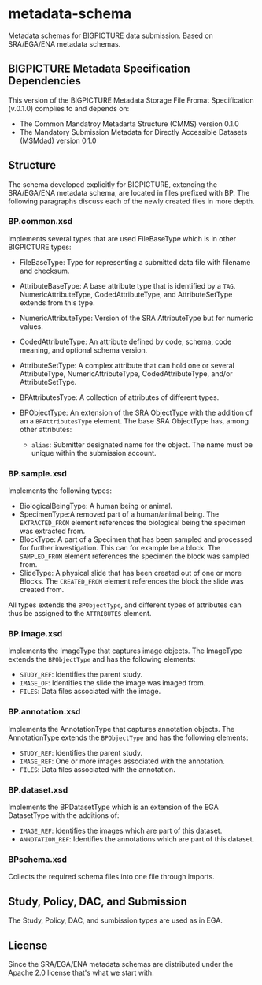 # metadata-schema

Metadata schemas for BIGPICTURE data submission. Based on SRA/EGA/ENA metadata schemas.

## BIGPICTURE Metadata Specification Dependencies

This version of the BIGPICTURE Metadata Storage File Fromat Specification (v.0.1.0) complies to and depends on:
- The Common Mandatroy Metadarta Structure (CMMS) version 0.1.0
- The Mandatory Submission Metadata for Directly Accessible Datasets (MSMdad) version 0.1.0

## Structure

The schema developed explicitly for BIGPICTURE, extending the SRA/EGA/ENA metadata schema, are located in files prefixed with BP. The following paragraphs discuss each of the newly created files in more depth.


### BP.common.xsd
Implements several types that are used FileBaseType which is in other BIGPICTURE types:

- FileBaseType: Type for representing a submitted data file with filename and checksum.
- AttributeBaseType: A base attribute type that is identified by a `TAG`. NumericAttributeType, CodedAttributeType, and AttributeSetType extends from this type.
- NumericAttributeType: Version of the SRA AttributeType but for numeric values.
- CodedAttributeType: An attribute defined by code, schema, code meaning, and optional schema version.
- AttributeSetType: A complex attribute that can hold one or several AttributeType, NumericAttributeType, CodedAttributeType, and/or AttributeSetType.
- BPAttributesType: A collection of attributes of different types.
- BPObjectType: An extension of the SRA ObjectType with the addition of an a `BPAttributesType` element. The base SRA ObjectType has, among other attributes:

    - `alias`: Submitter designated name for the object. The name must be unique within the submission account.


### BP.sample.xsd
Implements the following types:

- BiologicalBeingType: A human being or animal.
- SpecimenType:A removed part of a human/animal being. The `EXTRACTED_FROM` element references the biological being the specimen was extracted from.
- BlockType: A part of a Specimen that has been sampled and processed for further investigation. This can for example be a block. The `SAMPLED_FROM` element references the specimen the block was sampled from.
- SlideType: A physical slide that has been created out of one or more Blocks. The `CREATED_FROM` element references the block the slide was created from.

All types extends the `BPObjectType`, and different types of attributes can thus be assigned to the `ATTRIBUTES` element.

### BP.image.xsd
Implements the ImageType that captures image objects. The ImageType extends the `BPObjectType` and has the following elements:

- `STUDY_REF`: Identifies the parent study.
- `IMAGE_OF`: Identifies the slide the image was imaged from.
- `FILES`: Data files associated with the image.

### BP.annotation.xsd
Implements the AnnotationType that captures annotation objects. The AnnotationType extends the `BPObjectType` and has the following elements:

- `STUDY_REF`: Identifies the parent study.
- `IMAGE_REF`: One or more images associated with the annotation.
- `FILES`: Data files associated with the annotation.

### BP.dataset.xsd
Implements the BPDatasetType which is an extension of the EGA DatasetType with the additions of:
- `IMAGE_REF`: Identifies the images which are part of this dataset.
- `ANNOTATION_REF`: Identifies the annotations which are part of this dataset.


### BPschema.xsd
Collects the required schema files into one file through imports.

## Study, Policy, DAC, and Submission
The Study, Policy, DAC, and sumbission types are used as in EGA.

## License

Since the SRA/EGA/ENA metadata schemas are distributed under the Apache 2.0 license that's what we start with.
